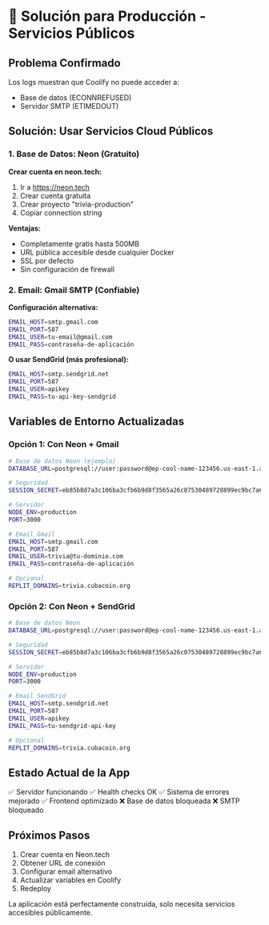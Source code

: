 # 🎯 Solución para Producción - Servicios Públicos

## Problema Confirmado
Los logs muestran que Coolify no puede acceder a:
- Base de datos (ECONNREFUSED)
- Servidor SMTP (ETIMEDOUT)

## Solución: Usar Servicios Cloud Públicos

### 1. Base de Datos: Neon (Gratuito)
**Crear cuenta en neon.tech:**
1. Ir a https://neon.tech
2. Crear cuenta gratuita
3. Crear proyecto "trivia-production"
4. Copiar connection string

**Ventajas:**
- Completamente gratis hasta 500MB
- URL pública accesible desde cualquier Docker
- SSL por defecto
- Sin configuración de firewall

### 2. Email: Gmail SMTP (Confiable)
**Configuración alternativa:**
```bash
EMAIL_HOST=smtp.gmail.com
EMAIL_PORT=587
EMAIL_USER=tu-email@gmail.com
EMAIL_PASS=contraseña-de-aplicación
```

**O usar SendGrid (más profesional):**
```bash
EMAIL_HOST=smtp.sendgrid.net
EMAIL_PORT=587
EMAIL_USER=apikey
EMAIL_PASS=tu-api-key-sendgrid
```

## Variables de Entorno Actualizadas

### Opción 1: Con Neon + Gmail
```bash
# Base de datos Neon (ejemplo)
DATABASE_URL=postgresql://user:password@ep-cool-name-123456.us-east-1.aws.neon.tech/neondb?sslmode=require

# Seguridad
SESSION_SECRET=eb85b8d7a3c106ba3cfb6b9d8f3565a26c07530489728899ec9bc7a6bc855624a54d8690a2b97c145a4991cfc0224965fe2a56c3224f5702c1880ed181dd19ef

# Servidor
NODE_ENV=production
PORT=3000

# Email Gmail
EMAIL_HOST=smtp.gmail.com
EMAIL_PORT=587
EMAIL_USER=trivia@tu-dominio.com
EMAIL_PASS=contraseña-de-aplicación

# Opcional
REPLIT_DOMAINS=trivia.cubacoin.org
```

### Opción 2: Con Neon + SendGrid
```bash
# Base de datos Neon
DATABASE_URL=postgresql://user:password@ep-cool-name-123456.us-east-1.aws.neon.tech/neondb?sslmode=require

# Seguridad
SESSION_SECRET=eb85b8d7a3c106ba3cfb6b9d8f3565a26c07530489728899ec9bc7a6bc855624a54d8690a2b97c145a4991cfc0224965fe2a56c3224f5702c1880ed181dd19ef

# Servidor
NODE_ENV=production
PORT=3000

# Email SendGrid
EMAIL_HOST=smtp.sendgrid.net
EMAIL_PORT=587
EMAIL_USER=apikey
EMAIL_PASS=tu-sendgrid-api-key

# Opcional
REPLIT_DOMAINS=trivia.cubacoin.org
```

## Estado Actual de la App
✅ Servidor funcionando
✅ Health checks OK
✅ Sistema de errores mejorado
✅ Frontend optimizado
❌ Base de datos bloqueada
❌ SMTP bloqueado

## Próximos Pasos
1. Crear cuenta en Neon.tech
2. Obtener URL de conexión
3. Configurar email alternativo
4. Actualizar variables en Coolify
5. Redeploy

La aplicación está perfectamente construida, solo necesita servicios accesibles públicamente.